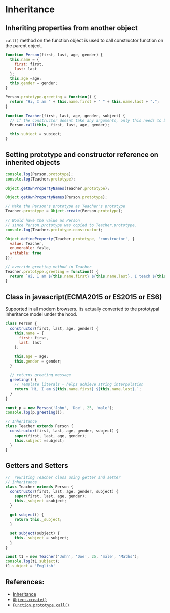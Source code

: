 # Inheritance

## Inheriting properties from another object
`call()` method on the function object is used to call constructor function on the parent object.

```Javascript
function Person(first, last, age, gender) {
  this.name = {
    first: first,
    last: last
  };
  this.age =age;
  this.gender = gender;
}

Person.prototype.greeting = function() {
  return "Hi, I am " + this.name.first + " " + this.name.last + ".";
}

function Teacher(first, last, age, gender, subject) {
  // if the constructor doesnt take any arguments, only this needs to be passed.
  Person.call(this, first, last, age, gender);

  this.subject = subject;
}
```

## Setting prototype and constructor reference on inherited objects

```Javascript
console.log(Person.prototype);
console.log(Teacher.prototype);

Object.getOwnPropertyNames(Teacher.prototype);

Object.getOwnPropertyNames(Person.prototype);

// Make the Person's prototype as Teacher's prototype
Teacher.prototype = Object.create(Person.prototype);

// Would have the value as Person
// since Person.prototype was copied to Teacher.prototype.
console.log(Teacher.prototype.constructor);

Object.defineProperty(Teacher.prototype, 'constructor', {
  value: Teacher,
  enumerable: fasle,
  writable: true
});

// override greeting method in Teacher
Teacher.prototype.greeting = function() {
  return `Hi, I am ${this.name.first} ${this.name.last}. I teach ${this.subject}`
}
```

## Class in javascript(ECMA2015 or ES2015 or ES6)
Supported in all modern browsers. Its actually converted to the prototypal inheritance model under the hood.

```Javascript
class Person {
  constructor(first, last, age, gender) {
    this.name = {
      first: first,
      last: last
    };

    this.age = age;
    this.gender = gender;
  }

  // returns greeting message
  greeting() {
    // Template literals - helps achieve string interpolation
    return `Hi, I am ${this.name.first} ${this.name.last}.`;
  }
}

const p = new Person('John', 'Doe', 25, 'male');
console.log(p.greeting());

// Inheritance
class Teacher extends Person {
  constructor(first, last, age, gender, subject) {
    super(first, last, age, gender);
    this.subject =subject;
  }
}
```

## Getters and Setters
```Javascript
//  rewriting Teacher class using getter and setter
// Inheritance
class Teacher extends Person {
  constructor(first, last, age, gender, subject) {
    super(first, last, age, gender);
    this._subject =subject;
  }

  get subject() {
    return this._subject;
  }

  set subject(subject) {
    this._subject = subject;
  }
}

const t1 = new Teacher('John', 'Doe', 25, 'male', 'Maths');
console.log(t1.subject);
t1.subject = 'English'
```

## References:
* [Inheritance](https://developer.mozilla.org/en-US/docs/Learn/JavaScript/Objects/Inheritance)
* [`Object.create()`](https://developer.mozilla.org/en-US/docs/Web/JavaScript/Reference/Global_Objects/Object/create#Examples)
* [`Function.prototype.call()`](https://developer.mozilla.org/en-US/docs/Web/JavaScript/Reference/Global_Objects/Function/call)